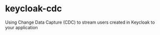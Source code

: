 # keycloak-cdc
Using Change Data Capture (CDC) to stream users created in Keycloak to your application
